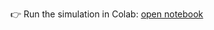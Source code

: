 👉 Run the simulation in Colab: [open notebook](https://colab.research.google.com/drive/1CBUYUHLn_6CGM7Tzrj_faQXnR3Il297R?usp=sharing)
